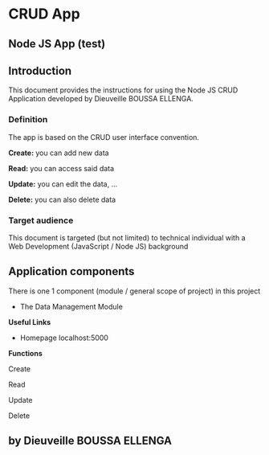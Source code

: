 # CRUD App #


## Node JS App (test) ## 


## Introduction ##
This document provides the instructions for using the Node JS CRUD Application developed by Dieuveille BOUSSA ELLENGA. 




### Definition ###

The app is based on the CRUD user interface convention.  

**Create:** you can add new data   

**Read:** you can access said data  

**Update:** you can edit the data, ...  

**Delete:** you can also delete data  



### Target audience ###

This document is targeted (but not limited) to technical individual with a Web Development (JavaScript / Node JS) background 




## Application components ##

There is one 1 component (module / general scope of project) in this project  

 - The Data Management Module   




**Useful Links**

 - Homepage                localhost:5000 
 





**Functions**


Create   

Read 

Update    

Delete  
 












## by Dieuveille BOUSSA ELLENGA ##


